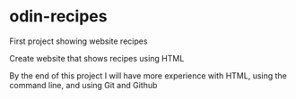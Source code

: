 # odin-recipes
First project showing website recipes

Create website that shows recipes using HTML

By the end of this project I will have more experience with HTML, using the command line, and using Git and Github